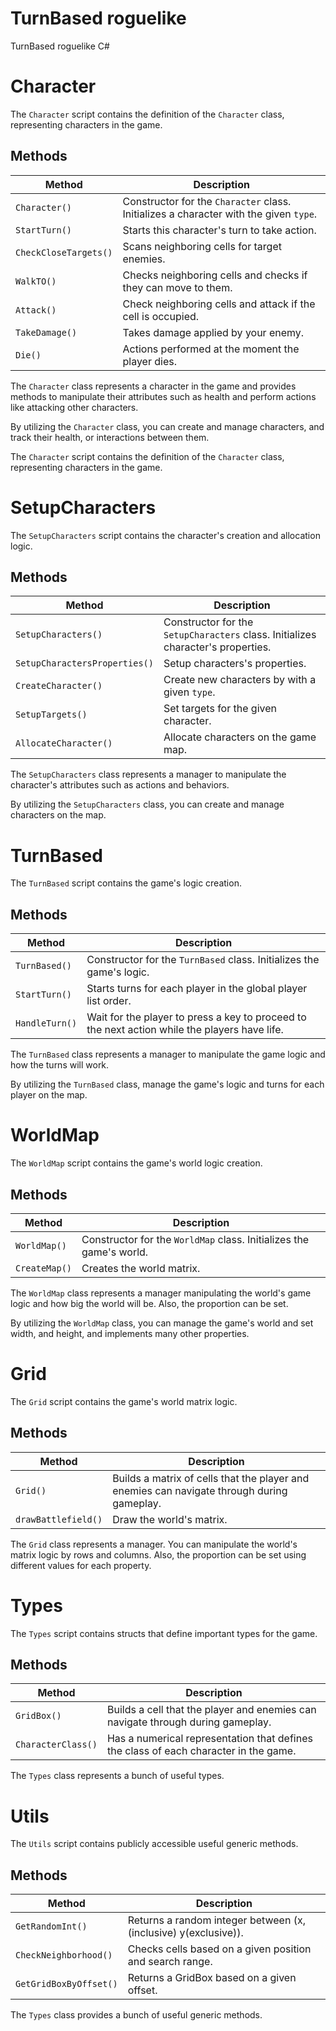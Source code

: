 # TurnBased roguelike
TurnBased roguelike C# 

# Character

The `Character` script contains the definition of the `Character` class, representing characters in the game.

## Methods

| Method                    | Description                                                   |
|---------------------------|---------------------------------------------------------------|
| `Character()` | Constructor for the `Character` class. Initializes a character with the given `type`. |
| `StartTurn()`          | Starts this character's turn to take action. |
| `CheckCloseTargets()`        | Scans neighboring cells for target enemies.                  |
| `WalkTO()`        | Checks neighboring cells and checks if they can move to them.                  |
| `Attack()`        | Check neighboring cells and attack if the cell is occupied.                  |
| `TakeDamage()`        | Takes damage applied by your enemy.                  |
| `Die()`        | Actions performed at the moment the player dies.                  |

The `Character` class represents a character in the game and provides methods to manipulate their attributes such as health and perform actions like attacking other characters.

By utilizing the `Character` class, you can create and manage characters, and track their health, or interactions between them.

The `Character` script contains the definition of the `Character` class, representing characters in the game.


# SetupCharacters

The `SetupCharacters` script contains the character's creation and allocation logic.

## Methods

| Method                    | Description                                                   |
|---------------------------|---------------------------------------------------------------|
| `SetupCharacters()` | Constructor for the `SetupCharacters` class. Initializes character's properties. |
| `SetupCharactersProperties()`          | Setup characters's properties. |
| `CreateCharacter()`        | Create new characters by with a given `type`.                  |
| `SetupTargets()`        | Set targets for the given character.                  |
| `AllocateCharacter()`        | Allocate characters on the game map.                  |

The `SetupCharacters` class represents a manager to manipulate the character's attributes such as actions and behaviors.

By utilizing the `SetupCharacters` class, you can create and manage characters on the map.


# TurnBased

The `TurnBased` script contains the game's logic creation.

## Methods

| Method                    | Description                                                   |
|---------------------------|---------------------------------------------------------------|
| `TurnBased()` | Constructor for the `TurnBased` class. Initializes the game's logic. |
| `StartTurn()`          | Starts turns for each player in the global player list order. |
| `HandleTurn()`        | Wait for the player to press a key to proceed to the next action while the players have life.                  |

The `TurnBased` class represents a manager to manipulate the game logic and how the turns will work.

By utilizing the `TurnBased` class, manage the game's logic and turns for each player on the map.


# WorldMap

The `WorldMap` script contains the game's world logic creation.

## Methods

| Method                    | Description                                                   |
|---------------------------|---------------------------------------------------------------|
| `WorldMap()` | Constructor for the `WorldMap` class. Initializes the game's world. |
| `CreateMap()`          | Creates the world matrix. |

The `WorldMap` class represents a manager manipulating the world's game logic and how big the world will be. Also, the proportion can be set.

By utilizing the `WorldMap` class, you can manage the game's world and set width, and height, and implements many other properties.


# Grid

The `Grid` script contains the game's world matrix logic.

## Methods

| Method                    | Description                                                   |
|---------------------------|---------------------------------------------------------------|
| `Grid()` | Builds a matrix of cells that the player and enemies can navigate through during gameplay. |
| `drawBattlefield()`          | Draw the world's matrix. |

The `Grid` class represents a manager. You can manipulate the world's matrix logic by rows and columns. Also, the proportion can be set using different values for each property.


# Types

The `Types` script contains structs that define important types for the game.

## Methods

| Method                    | Description                                                   |
|---------------------------|---------------------------------------------------------------|
| `GridBox()` | Builds a cell that the player and enemies can navigate through during gameplay. |
| `CharacterClass()`          | Has a numerical representation that defines the class of each character in the game. |

The `Types` class represents a bunch of useful types.


# Utils

The `Utils` script contains publicly accessible useful generic methods.

## Methods

| Method                    | Description                                                   |
|---------------------------|---------------------------------------------------------------|
| `GetRandomInt()` | Returns a random integer between (x,(inclusive) y(exclusive)). |
| `CheckNeighborhood()` | Checks cells based on a given position and search range. |
| `GetGridBoxByOffset()` | Returns a GridBox based on a given offset. |

The `Types` class provides a bunch of useful generic methods.

